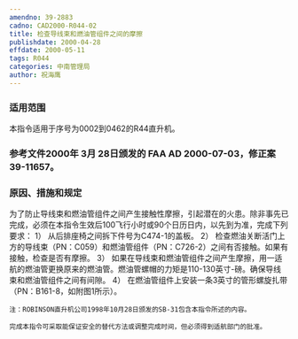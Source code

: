 ```yaml
---
amendno: 39-2883
cadno: CAD2000-R044-02
title: 检查导线束和燃油管组件之间的摩擦
publishdate: 2000-04-28
effdate: 2000-05-11
tags: R044
categories: 中南管理局
author: 祝海鹰
---
```


### 适用范围 
本指令适用于序号为0002到0462的R44直升机。

### 参考文件2000年 3月 28日颁发的 FAA AD 2000-07-03，修正案 39-11657。

### 原因、措施和规定 
为了防止导线束和燃油管组件之间产生接触性摩擦，引起潜在的火患。除非事先已完成，必须在本指令生效后100飞行小时或90个日历日内，以先到为准，完成下列要求： 
    1） 从后排座椅之间拆下件号为C474-1的盖板。 
    2） 检查燃油关断活门上方的导线束（PN：C059）和燃油管组件（PN：C726-2）之间有否接触。如果有接触，检查是否有摩擦。 
    3） 如果在导线束和燃油管组件之间产生摩擦，用一适航的燃油管更换原来的燃油管。燃油管螺帽的力矩是110-130英寸-磅。确保导线束和燃油管组件之间有间隙。 
    4） 在燃油管组件上安装一条3英寸的管形螺旋扎带（PN：B161-8，如附图1所示）。 

    注：ROBINSON直升机公司1998年10月28日颁发的SB-31包含本指令所述的内容。 
  
    完成本指令可采取能保证安全的替代方法或调整完成时间，但必须得到适航部门的批准。 

